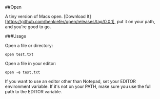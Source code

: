 ##Open

A tiny version of Macs open. [Download It][https://github.com/benkiefer/open/releases/tag/0.0.1], put it on your path, and you're good to go.

###Usage

Open a file or directory:

    open test.txt
     
Open a file in your editor:

	open -e test.txt

If you want to use an editor other than Notepad, set your EDITOR environment variable. If it's not on your PATH, make sure you use the full path to the EDITOR variable.
